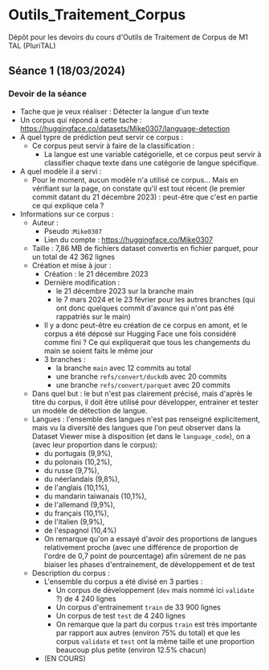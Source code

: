# Outils_Traitement_Corpus
Dépôt pour les devoirs du cours d'Outils de Traitement de Corpus de M1 TAL (PluriTAL)

## Séance 1 (18/03/2024)

### Devoir de la séance
- Tache que je veux réaliser : Détecter la langue d'un texte
- Un corpus qui répond à cette tache : https://huggingface.co/datasets/Mike0307/language-detection
- A quel typre de prédiction peut servir ce corpus :
    - Ce corpus peut servir à faire de la classification :
        - La langue est une variable catégorielle, et ce corpus peut servir à classifier chaque texte dans une catégorie de langue spécifique.
- A quel modèle il a servi :
    - Pour le moment, aucun modèle n'a utilisé ce corpus... Mais en vérifiant sur la page, on constate qu'il est tout récent (le premier commit datant du 21 décembre 2023) : peut-être que c'est en partie ce qui explique cela ?
- Informations sur ce corpus :
    - Auteur :
        - Pseudo :`Mike0307`
        - Lien du compte : https://huggingface.co/Mike0307
    - Taille : 7,86 MB de fichiers dataset convertis en fichier parquet, pour un total de 42 362 lignes
    - Création et mise à jour :
        - Création : le 21 décembre 2023
        - Dernière modification :
            - le 21 décembre 2023 sur la branche main
            - le 7 mars 2024 et le 23 février pour les autres branches (qui ont donc quelques commit d'avance qui n'ont pas été rappatriés sur le main)
        - Il y a donc peut-être eu création de ce corpus en amont, et le corpus a été déposé sur Hugging Face une fois considéré comme fini ? Ce qui expliquerait que tous les changements du main se soient faits le même jour
        - 3 branches :
            - la branche `main` avec 12 commits au total
            - une branche `refs/convert/duckdb` avec 20 commits
            - une branche `refs/convert/parquet` avec 20 commits
    - Dans quel but : le but n'est pas clairement précisé, mais d'après le titre du corpus, il doit être utilisé pour développer, entrainer et tester un modèle de détection de langue.
    - Langues : l'ensemble des langues n'est pas renseigné explicitement, mais vu la diversité des langues que l'on peut observer dans la Dataset Viewer mise à disposition (et dans le `language_code`), on a (avec leur proportion dans le corpus):
        - du portugais (9,9%),
        - du polonais (10,2%),
        - du russe (9,7%),
        - du néerlandais (9,8%),
        - de l'anglais (10,1%),
        - du mandarin taiwanais (10,1%),
        - de l'allemand (9,9%),
        - du français (10,1%),
        - de l'italien (9,9%),
        - de l'espagnol (10,4%)
        - On remarque qu'on a essayé d'avoir des proportions de langues relativement proche (avec une différence de proportion de l'ordre de 0,7 point de pourcentage) afin sûrement de ne pas biaiser les phases d'entrainement, de développement et de test
    - Description du corpus :
        - L'ensemble du corpus a été divisé en 3 parties :
            - Un corpus de développement (`dev` mais nommé ici `validate` ?) de 4 240 lignes
            - Un corpus d'entrainement `train` de 33 900 lignes
            - Un corpus de test `test` de 4 240 lignes
            - On remarque que la part du corpus `train` est très importante par rapport aux autres (environ  75% du total) et que les corpus `validate` et `test` ont la même taille et une proportion beaucoup plus petite (environ 12.5% chacun)
        - (EN COURS)
